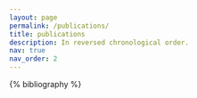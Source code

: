 ```yaml
---
layout: page
permalink: /publications/
title: publications
description: In reversed chronological order.
nav: true
nav_order: 2
---
```


<!-- _pages/publications.md -->
<div class="publications">

{% bibliography %}

</div>
